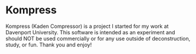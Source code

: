 # Kompress
Kompress (Kaden Compressor) is a project I started for my work at Davenport University. This software is intended as an experiment and should NOT be used commercially or for any use outside of deconstruction, study, or fun. Thank you and enjoy!

